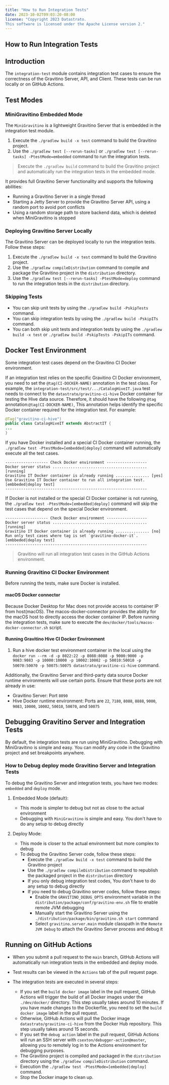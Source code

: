 ```yaml
---
title: "How to Run Integration Tests"
date: 2023-10-02T09:03:20-08:00
license: "Copyright 2023 Datastrato.
This software is licensed under the Apache License version 2."
---
```

## How to Run Integration Tests

## Introduction

The `integration-test` module contains integration test cases to ensure the correctness of the
Gravitino Server, API, and Client. These tests can be run locally or on GitHub Actions.

## Test Modes

### MiniGravitino Embedded Mode

The `MiniGravitino` is a lightweight Gravitino Server that is embedded in the integration test module.

1. Execute the `./gradlew build -x test` command to build the Gravitino project.
2. Use the `./gradlew test [--rerun-tasks]` or `./gradlew test [--rerun-tasks] -PtestMode=embedded` command to run the integration tests.
> Execute the `./gradlew build` command to build the Gravitino project and automatically run the integration tests in the embedded mode.

It provides full Gravitino Server functionality and supports the following abilities:

- Running a Gravitino Server in a single thread
- Starting a Jetty Server to provide the Gravitino Server API, using a random port to avoid port conflicts
- Using a random storage path to store backend data, which is deleted when MiniGravitino is stopped

### Deploying Gravitino Server Locally

The Gravitino Server can be deployed locally to run the integration tests. Follow these steps:

1. Execute the `./gradlew build -x test` command to build the Gravitino project.
2. Use the `./gradlew compileDistribution` command to compile and package the Gravitino project in the `distribution` directory.
3. Use the `./gradlew test [--rerun-tasks] -PtestMode=deploy` command to run the integration tests in the `distribution` directory.

### Skipping Tests

- You can skip unit tests by using the `./gradlew build -PskipTests` command.
- You can skip integration tests by using the `./gradlew build -PskipITs` command.
- You can both skip unit tests and integration tests by using the `./gradlew build -x test` or `./gradlew build -PskipTests -PskipITs` command.

## Docker Test Environment

Some integration test cases depend on the Gravitino CI Docker environment.

If an integration test relies on the specific Gravitino CI Docker environment,
you need to set the `@tag(CI-DOCKER-NAME)` annotation in the test class.
For example, the `integration-test/src/test/.../CatalogHiveIT.java` test needs to connect to
the `datastrato/gravitino-ci-hive` Docker container for testing the Hive data source.
Therefore, it should have the following `@tag` annotation:`@tag(CI-DOCKER-NAME)`, This annotation
helps identify the specific Docker container required for the integration test.
For example:

```java
@Tag("gravitino-ci-hive")
public class CatalogHiveIT extends AbstractIT {
...
}
```

If you have Docker installed and a special CI Docker container running, the `./gradlew test -PtestMode=[embedded|deploy]`
command will automatically execute all the test cases.

```text
------------------- Check Docker environment ------------------
Docker server status .......................................... [running]
Gravitino IT Docker container is already running ............... [yes]
Use Gravitino IT Docker container to run all integration test.   [embbeded|deploy test]
---------------------------------------------------------------
```

If Docker is not installed or the special CI Docker container is not running, the `./gradlew test -PtestMode=[embedded|deploy]`
command will skip the test cases that depend on the special Docker environment.

```text
------------------- Check Docker environment ------------------
Docker server status .......................................... [running]
Gravitino IT Docker container is already running ............... [no]
Run only test cases where tag is set `gravitino-docker-it`.      [embbeded|deploy test]
---------------------------------------------------------------
```

> Gravitino will run all integration test cases in the GitHub Actions environment.

### Running Gravitino CI Docker Environment

Before running the tests, make sure Docker is installed.

#### macOS Docker connector
Because Docker Desktop for Mac does not provide access to container IP from host(macOS). 
The macos-docker-connector provides the ability for the macOS host to directly access the docker container IP. 
Before running the integration tests, make sure to execute the `dev/docker/tools/macos-docker-connector.sh` script.

#### Running Gravitino Hive CI Docker Environment

1. Run a hive docker test environment container in the local using the `docker run --rm -d -p 8022:22 -p 8088:8088 -p 9000:9000 -p 9083:9083 -p 10000:10000 -p 10002:10002 -p 50010:50010 -p 50070:50070 -p 50075:50075 datastrato/gravitino-ci-hive` command.

Additionally, the Gravitino Server and third-party data source Docker runtime environments will use certain ports. Ensure that these ports are not already in use:

- Gravitino Server: Port `8090`
- Hive Docker runtime environment: Ports are `22`, `7180`, `8088`, `8888`, `9000`, `9083`, `10000`, `10002`, `50010`, `50070`, and `50075`

## Debugging Gravitino Server and Integration Tests

By default, the integration tests are run using MiniGravitino.
Debugging with MiniGravitino is simple and easy. You can modify any code in the Gravitino project and set breakpoints anywhere.

### How to Debug deploy mode Gravitino Server and Integration Tests

To debug the Gravitino Server and integration tests, you have two modes: `embedded` and `deploy` mode.

1. Embedded Mode (default):
    - This mode is simpler to debug but not as close to the actual environment
    - Debugging with `MiniGravitino` is simple and easy. You don't have to do any setup to debug directly

2. Deploy Mode:
    - This mode is closer to the actual environment but more complex to debug
    - To debug the Gravitino Server code, follow these steps:
        - Execute the `./gradlew build -x test` command to build the Gravitino project
        - Use the `./gradlew compileDistribution` command to republish the packaged project in the `distribution` directory
        - If you only debug integration test codes, You don't have to do any setup to debug directly
        - If you need to debug Gravitino server codes, follow these steps:
            - Enable the `GRAVITINO_DEBUG_OPTS` environment variable in the `distribution/package/conf/gravitino-env.sh` file to enable remote JVM debugging
            - Manually start the Gravitino Server using the `./distribution/package/bin/gravitino.sh start` command
            - Select `gravitino.server.main` module classpath in the `Remote JVM Debug` to attach the Gravitino Server process and debug it

## Running on GitHub Actions

- When you submit a pull request to the `main` branch, GitHub Actions will automatically run integration tests in the embedded and deploy mode.
- Test results can be viewed in the `Actions` tab of the pull request page.
- The integration tests are executed in several steps:

  - If you set the `build docker image` label in the pull request, GitHub Actions will trigger the build of all Docker
    images under the `./dev/docker/` directory. This step usually takes around 10 minutes. If you have made changes to the Dockerfile,
    you need to set the `build docker image` label in the pull request.
  - Otherwise, GitHub Actions will pull the Docker image `datastrato/gravitino-ci-hive` from the Docker Hub repository. This step usually takes around 15 seconds.
  - If you set the `debug action` label in the pull request, GitHub Actions will run an SSH server with
    `csexton/debugger-action@master`, allowing you to remotely log in to the Actions environment for debugging purposes.
  - The Gravitino project is compiled and packaged in the `distribution` directory using the `./gradlew compileDistribution` command.
  - Execution the `./gradlew test -PtestMode=[embedded|deploy]` command.
  - Stop the Docker image to clean up.
